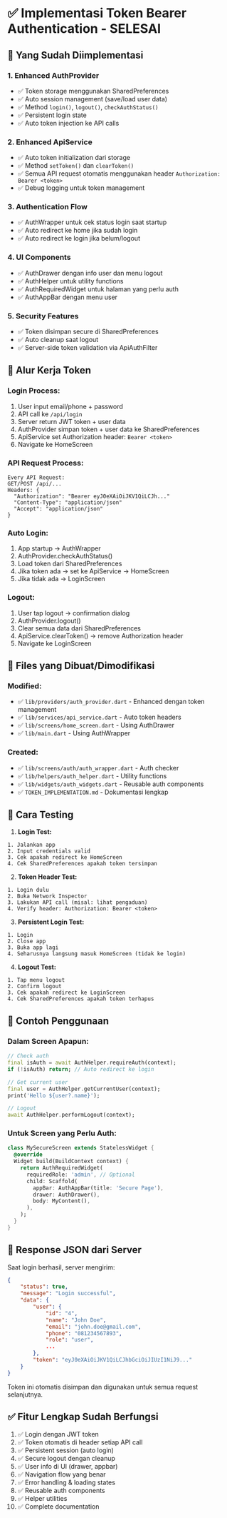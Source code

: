 # ✅ Implementasi Token Bearer Authentication - SELESAI

## 🎯 Yang Sudah Diimplementasi

### 1. **Enhanced AuthProvider**

- ✅ Token storage menggunakan SharedPreferences
- ✅ Auto session management (save/load user data)
- ✅ Method `login()`, `logout()`, `checkAuthStatus()`
- ✅ Persistent login state
- ✅ Auto token injection ke API calls

### 2. **Enhanced ApiService**

- ✅ Auto token initialization dari storage
- ✅ Method `setToken()` dan `clearToken()`
- ✅ Semua API request otomatis menggunakan header `Authorization: Bearer <token>`
- ✅ Debug logging untuk token management

### 3. **Authentication Flow**

- ✅ AuthWrapper untuk cek status login saat startup
- ✅ Auto redirect ke home jika sudah login
- ✅ Auto redirect ke login jika belum/logout

### 4. **UI Components**

- ✅ AuthDrawer dengan info user dan menu logout
- ✅ AuthHelper untuk utility functions
- ✅ AuthRequiredWidget untuk halaman yang perlu auth
- ✅ AuthAppBar dengan menu user

### 5. **Security Features**

- ✅ Token disimpan secure di SharedPreferences
- ✅ Auto cleanup saat logout
- ✅ Server-side token validation via ApiAuthFilter

## 🔄 Alur Kerja Token

### Login Process:

1. User input email/phone + password
2. API call ke `/api/login`
3. Server return JWT token + user data
4. AuthProvider simpan token + user data ke SharedPreferences
5. ApiService set Authorization header: `Bearer <token>`
6. Navigate ke HomeScreen

### API Request Process:

```
Every API Request:
GET/POST /api/...
Headers: {
  "Authorization": "Bearer eyJ0eXAiOiJKV1QiLCJh..."
  "Content-Type": "application/json"
  "Accept": "application/json"
}
```

### Auto Login:

1. App startup → AuthWrapper
2. AuthProvider.checkAuthStatus()
3. Load token dari SharedPreferences
4. Jika token ada → set ke ApiService → HomeScreen
5. Jika tidak ada → LoginScreen

### Logout:

1. User tap logout → confirmation dialog
2. AuthProvider.logout()
3. Clear semua data dari SharedPreferences
4. ApiService.clearToken() → remove Authorization header
5. Navigate ke LoginScreen

## 📁 Files yang Dibuat/Dimodifikasi

### Modified:

- ✅ `lib/providers/auth_provider.dart` - Enhanced dengan token management
- ✅ `lib/services/api_service.dart` - Auto token headers
- ✅ `lib/screens/home_screen.dart` - Using AuthDrawer
- ✅ `lib/main.dart` - Using AuthWrapper

### Created:

- ✅ `lib/screens/auth/auth_wrapper.dart` - Auth checker
- ✅ `lib/helpers/auth_helper.dart` - Utility functions
- ✅ `lib/widgets/auth_widgets.dart` - Reusable auth components
- ✅ `TOKEN_IMPLEMENTATION.md` - Dokumentasi lengkap

## 🧪 Cara Testing

1. **Login Test:**

```
1. Jalankan app
2. Input credentials valid
3. Cek apakah redirect ke HomeScreen
4. Cek SharedPreferences apakah token tersimpan
```

2. **Token Header Test:**

```
1. Login dulu
2. Buka Network Inspector
3. Lakukan API call (misal: lihat pengaduan)
4. Verify header: Authorization: Bearer <token>
```

3. **Persistent Login Test:**

```
1. Login
2. Close app
3. Buka app lagi
4. Seharusnya langsung masuk HomeScreen (tidak ke login)
```

4. **Logout Test:**

```
1. Tap menu logout
2. Confirm logout
3. Cek apakah redirect ke LoginScreen
4. Cek SharedPreferences apakah token terhapus
```

## 📱 Contoh Penggunaan

### Dalam Screen Apapun:

```dart
// Check auth
final isAuth = await AuthHelper.requireAuth(context);
if (!isAuth) return; // Auto redirect ke login

// Get current user
final user = AuthHelper.getCurrentUser(context);
print('Hello ${user?.name}');

// Logout
await AuthHelper.performLogout(context);
```

### Untuk Screen yang Perlu Auth:

```dart
class MySecureScreen extends StatelessWidget {
  @override
  Widget build(BuildContext context) {
    return AuthRequiredWidget(
      requiredRole: 'admin', // Optional
      child: Scaffold(
        appBar: AuthAppBar(title: 'Secure Page'),
        drawer: AuthDrawer(),
        body: MyContent(),
      ),
    );
  }
}
```

## 🔐 Response JSON dari Server

Saat login berhasil, server mengirim:

```json
{
    "status": true,
    "message": "Login successful",
    "data": {
        "user": {
            "id": "4",
            "name": "John Doe",
            "email": "john.doe@gmail.com",
            "phone": "081234567893",
            "role": "user",
            ...
        },
        "token": "eyJ0eXAiOiJKV1QiLCJhbGciOiJIUzI1NiJ9..."
    }
}
```

Token ini otomatis disimpan dan digunakan untuk semua request selanjutnya.

## ✅ Fitur Lengkap Sudah Berfungsi

1. ✅ Login dengan JWT token
2. ✅ Token otomatis di header setiap API call
3. ✅ Persistent session (auto login)
4. ✅ Secure logout dengan cleanup
5. ✅ User info di UI (drawer, appbar)
6. ✅ Navigation flow yang benar
7. ✅ Error handling & loading states
8. ✅ Reusable auth components
9. ✅ Helper utilities
10. ✅ Complete documentation
